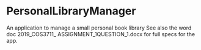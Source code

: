 # PersonalLibraryManager
An application to manage a small personal book library
See also the word doc 2019_COS3711_ ASSIGNMENT_1QUESTION_1.docx for full specs for the app.
